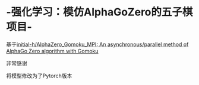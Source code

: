 # -强化学习：模仿AlphaGoZero的五子棋项目-

基于[initial-h/AlphaZero_Gomoku_MPI: An asynchronous/parallel method of AlphaGo Zero algorithm with Gomoku](https://github.com/initial-h/AlphaZero_Gomoku_MPI)

非常感谢

将模型修改为了Pytorch版本

